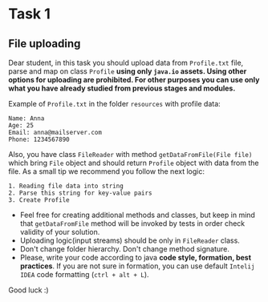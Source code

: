 # Task 1


## File uploading

Dear student, in this task you should upload data from `Profile.txt` file, parse and map on class `Profile` **using only `java.io` assets.
Using other options for uploading are prohibited. For other purposes you can use only what you have already studied from previous stages and modules.**

Example of `Profile.txt` in the folder `resources` with profile data:

```
Name: Anna
Age: 25
Email: anna@mailserver.com
Phone: 1234567890
```

Also, you have class `FileReader` with method `getDataFromFile(File file)` which bring `File` object and should
return `Profile` object with data from the file.
As a small tip we recommend you follow the next logic:

```
1. Reading file data into string
2. Parse this string for key-value pairs
3. Create Profile
```

- Feel free for creating additional methods and classes, but keep in mind that `getDataFromFile` method will be invoked
by tests in order check validity of your solution. 
- Uploading logic(input streams) should be only in `FileReader` class. 
- Don't change folder hierarchy. Don't change method signature.
- Please, write your code according to java **code style, formation, best practices**. If you are not sure in formation, you can use default `Intelij IDEA` code formatting (`ctrl + alt + L`).

Good luck :)


